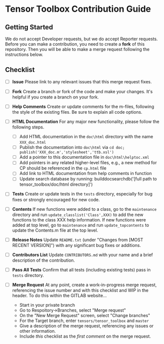 # Tensor Toolbox Contribution Guide

## Getting Started

We do not accept Developer requests, but we do accept Reporter requests.
Before you can make a contribution, you need to create a **fork** of this repository.
Then you will be able to make a merge request following the instructions below.

## Checklist

- [ ] **Issue** Please link to any relevant issues that this merge request fixes.

- [ ] **Fork** Create a branch or fork of the code and make your changes. It's helpful if you create a branch on your fork.

- [ ] **Help Comments** Create or update comments for the m-files, following the style of the existing files. Be sure to explain all code options.

- [ ] **HTML Documentation** For any major new functionality, please follow the following steps.
  - [ ] Add HTML documentation in the `doc\html` directory with the name `XXX_doc.html`
  - [ ] Publish the documentation into `doc\html` via `cd doc; publish('XXX_doc.m','stylesheet','ttb.xsl')`
  - [ ] Add a pointer to this documentation file in `doc\html\helptoc.xml`
  - [ ] Add pointers in any related higher-level files, e.g., a new method for CP should be referenced in the `cp.html` file
  - [ ] Add link to HTML documentation from help comments in function
  - [ ] Update search database by running: builddocsearchdb('[full path to tensor_toolbox/doc/html directory]')
  
- [ ] **Tests** Create or update tests in the `tests` directory, especially for bug fixes or strongly encouraged for new code.

- [ ] **Contents** If new functions were added to a class, go to the `maintenance` directory and run `update_classlist('Class',XXX)` to add the new functions to the class XXX help information. If new functions were added at 
top level, go to `maintenance` and run `update_topcontents` to update the Contents.m file at the top level.

- [ ] **Release Notes** 
Update `README.txt` (under "Changes from [MOST RECENT VERSION]") with any significant bug fixes or additions.

- [ ] **Contributors List**
Update `CONTRIBUTORS.md` with your name and a brief description of the contribution.

- [ ] **Pass All Tests**
Confirm that all tests (including existing tests) pass in `tests` directory.

- [ ] **Merge Request** At any point, create a work-in-progress merge request, referencing the issue number and with this checklist and WIP in the header. To do this within the GITLAB website...
  * Start in your private branch
  * Go to Respoitory->Branches, select "Merge request"
  * On the "New Merge Request" screen, select "Change branches"
  * For the Target branch, enter `tensors/tensor_toolbox` and `master`
  * Give a description of the merge request, referencing any issues or other information.
  * Include _this_ checklist as the _first comment_ on the merge request.
  


